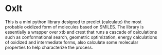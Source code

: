 # OxIt
This is a mini python library designed to predict (calculate) the most probable oxidized form of molecules based on SMILES. The library is essentially a wrapper over xtb and crest that runs a cascade of calculations such as conformational search, geometric optimization, energy calculations of oxidized and intermediate forms, also calculate some molecular properties to help characterize the process.
